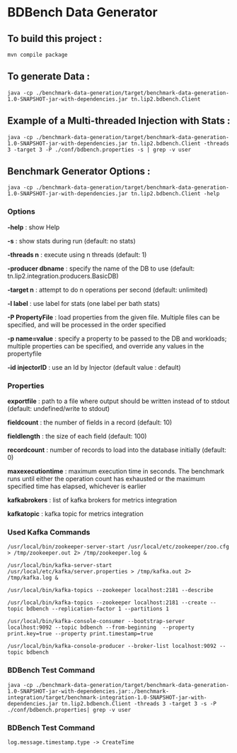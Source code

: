 # BDBench Data Generator

## To build this project :

`mvn compile package`

## To generate Data :

`java -cp ./benchmark-data-generation/target/benchmark-data-generation-1.0-SNAPSHOT-jar-with-dependencies.jar tn.lip2.bdbench.Client `

## Example of a Multi-threaded Injection with Stats :

`java -cp ./benchmark-data-generation/target/benchmark-data-generation-1.0-SNAPSHOT-jar-with-dependencies.jar tn.lip2.bdbench.Client -threads 3 -target 3 -P ./conf/bdbench.properties -s | grep -v user`

## Benchmark Generator Options :

`java -cp ./benchmark-data-generation/target/benchmark-data-generation-1.0-SNAPSHOT-jar-with-dependencies.jar tn.lip2.bdbench.Client -help`

### Options 

<b>-help</b>            : show Help

<b>-s</b>               : show stats during run (default: no stats)

<b>-threads n</b>       : execute using n threads (default: 1)

<b>-producer dbname</b>       : specify the name of the DB to use (default: tn.lip2.integration.producers.BasicDB)

<b>-target n</b>        : attempt to do n operations per second (default: unlimited)

<b>-l label</b>         : use label for stats (one label per bath stats)

<b>-P PropertyFile</b>  : load properties from the given file. Multiple files can be specified, and will be processed in the order specified

<b>-p name=value</b>    :  specify a property to be passed to the DB and workloads; multiple properties can be specified, and override any values in the propertyfile

<b>-id injectorID</b>   :  use an Id by Injector (default value : default)


### Properties

<b>exportfile</b>       : path to a file where output should be written instead of to stdout (default: undefined/write to stdout)

<b>fieldcount</b>       : the number of fields in a record (default: 10)

<b>fieldlength</b>      : the size of each field (default: 100)

<b>recordcount</b>      : number of records to load into the database initially (default: 0)

<b>maxexecutiontime</b> : maximum execution time in seconds. The benchmark runs until either the operation count has exhausted or the maximum specified time has elapsed, whichever is earlier

<b>kafkabrokers</b>      : list of kafka brokers for metrics integration

<b>kafkatopic</b>       : kafka topic for metrics integration


### Used Kafka Commands


`/usr/local/bin/zookeeper-server-start /usr/local/etc/zookeeper/zoo.cfg > /tmp/zookeeper.out 2> /tmp/zookeeper.log &`

`/usr/local/bin/kafka-server-start /usr/local/etc/kafka/server.properties > /tmp/kafka.out 2> /tmp/kafka.log &`

`/usr/local/bin/kafka-topics --zookeeper localhost:2181 --describe`

`/usr/local/bin/kafka-topics --zookeeper localhost:2181 --create --topic bdbench --replication-factor 1 --partitions 1`

`/usr/local/bin/kafka-console-consumer --bootstrap-server localhost:9092 --topic bdbench --from-beginning  --property print.key=true --property print.timestamp=true`

`/usr/local/bin/kafka-console-producer --broker-list localhost:9092 --topic bdbench`


### BDBench Test Command

`java -cp ./benchmark-data-generation/target/benchmark-data-generation-1.0-SNAPSHOT-jar-with-dependencies.jar:./benchmark-integration/target/benchmark-integration-1.0-SNAPSHOT-jar-with-dependencies.jar tn.lip2.bdbench.Client -threads 3 -target 3 -s -P ./conf/bdbench.properties| grep -v user`

### BDBench Test Command

`log.message.timestamp.type -> CreateTime`
